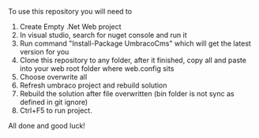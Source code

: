 To use this repository you will need to 

1. Create Empty .Net Web project
2. In visual studio, search for nuget console and run it
3. Run command "Install-Package UmbracoCms" which will get the latest version for you
4. Clone this repository to any folder, after it finished, copy all and paste into your web root folder where web.config sits 
5. Choose overwrite all 
6. Refresh umbraco project and rebuild solution 
7. Rebuild the solution after file overwritten (bin folder is not sync as defined in git ignore)
8. Ctrl+F5 to run project. 

All done and good luck!
